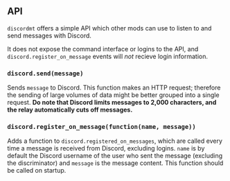 ## API

`discordmt` offers a simple API which other mods can use to listen to and send messages with Discord.

It does not expose the command interface or logins to the API, and `discord.register_on_message` events will *not* recieve login information.

### `discord.send(message)`
Sends `message` to Discord.
This function makes an HTTP request; therefore the sending of large volumes of data might be better grouped into a single request. **Do note that Discord limits messages to 2,000 characters, and the relay automatically cuts off messages.**

### `discord.register_on_message(function(name, message))`
Adds a function to `discord.registered_on_messages`, which are called every time a message is received from Discord, excluding logins. `name` is by default the Discord username of the user who sent the message (excluding the discriminator) and `message` is the message content. This function should be called on startup.